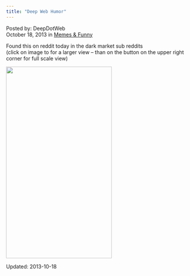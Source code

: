 ```yaml
---
title: "Deep Web Humor"
---
```


    
    
<span>Posted by: DeepDotWeb </span>    
<span>October 18, 2013</span>
<span>in <a href="https://gir.pub/deepdotweb/category/memes/" title="View all posts in Memes &amp; Funny" rel="category tag">Memes &amp; Funny</a></span>
    

</div><span class="wpsr_floatbts_anchor" data-offset="25" ></span><p>Found this on reddit today in the dark market sub reddits<br />
    (click on image to for a larger view &#8211; than on the button on the upper right corner for full scale view)</p>


<img src="https://gir.pub/deepdotweb/imgs/2013/10/t0UGXw8.jpg" width="289" height="522" />

    
    

Updated: 2013-10-18
    

